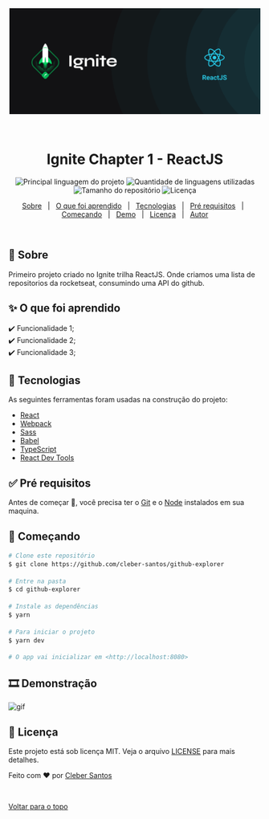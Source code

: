 <div align="center" id="top"> 
  <img src="/public/assets/logo_ignite_react.png" alt="Github Explorer" width="500px"/>

&#xa0;

</div>

<h1 align="center">Ignite Chapter 1 - ReactJS</h1>

<p align="center">
  <img alt="Principal linguagem do projeto" src="https://img.shields.io/github/languages/top/cleber-santos/github-explorer?color=#1C2A24">

  <img alt="Quantidade de linguagens utilizadas" src="https://img.shields.io/github/languages/count/cleber-santos/github-explorer?color=#1C2A24">

  <img alt="Tamanho do repositório" src="https://img.shields.io/github/repo-size/cleber-santos/github-explorer?color=#1C2A24">

  <img alt="Licença" src="https://img.shields.io/github/license/cleber-santos/github-explorer?color=#1C2A24">

</p>

<p align="center">
  <a href="#dart-sobre">Sobre</a> &#xa0; | &#xa0; 
  <a href="#sparkles-o-que-foi-aprendido">O que foi aprendido</a> &#xa0; | &#xa0;
  <a href="#rocket-tecnologias">Tecnologias</a> &#xa0; | &#xa0;
  <a href="#white_check_mark-pré-requesitos">Pré requisitos</a> &#xa0; | &#xa0;
  <a href="#checkered_flag-começando">Começando</a> &#xa0; | &#xa0;
  <a href="#film_strip-demonstração">Demo</a> &#xa0; | &#xa0;
  <a href="#memo-licença">Licença</a> &#xa0; | &#xa0;
  <a href="https://github.com/cleber-santos" target="_blank">Autor</a>
</p>

<br>

## :dart: Sobre

Primeiro projeto criado no Ignite trilha ReactJS. Onde criamos uma lista de repositorios da rocketseat, consumindo uma API do github.

## :sparkles: O que foi aprendido

:heavy_check_mark: Funcionalidade 1;\
:heavy_check_mark: Funcionalidade 2;\
:heavy_check_mark: Funcionalidade 3;

## :rocket: Tecnologias

As seguintes ferramentas foram usadas na construção do projeto:

- [React](https://pt-br.reactjs.org/)
- [Webpack](https://webpack.js.org/)
- [Sass](https://sass-lang.com/)
- [Babel](https://babeljs.io/)
- [TypeScript](https://www.typescriptlang.org/)
- [React Dev Tools](https://pt-br.reactjs.org/blog/2015/09/02/new-react-developer-tools.html)

## :white_check_mark: Pré requisitos

Antes de começar :checkered_flag:, você precisa ter o [Git](https://git-scm.com) e o [Node](https://nodejs.org/en/) instalados em sua maquina.

## :checkered_flag: Começando

```bash
# Clone este repositório
$ git clone https://github.com/cleber-santos/github-explorer

# Entre na pasta
$ cd github-explorer

# Instale as dependências
$ yarn

# Para iniciar o projeto
$ yarn dev

# O app vai inicializar em <http://localhost:8080>
```

## :film_strip: Demonstração

![gif](https://github.com/cleber-santos/)

## :memo: Licença

Este projeto está sob licença MIT. Veja o arquivo [LICENSE](LICENSE.md) para mais detalhes.

Feito com :heart: por <a href="https://github.com/cleber-santos" target="_blank">Cleber Santos</a>

&#xa0;

<a href="#top">Voltar para o topo</a>
